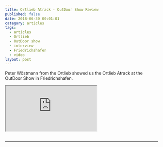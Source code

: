 ```yaml
---
title: Ortlieb Atrack - OutDoor Show Review
published: false
date: 2018-06-30 00:01:01
category: articles
tags:
  - articles
  - Ortlieb
  - OutDoor show
  - interview
  - Friedrichshafen
  - video
layout: post
---
```


Peter Wöstmann from the Ortlieb showed us the Ortlieb Atrack at the OutDoor Show in Friedrichshafen.

<div class="embed-responsive embed-responsive-16by9">
    <iframe class="embed-responsive-item" src="https://www.youtube.com/embed/phUOZrug5aw"></iframe>
</div>
<br>
<!--more-->

---
